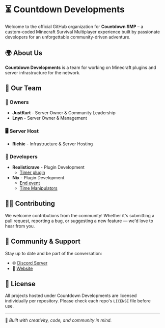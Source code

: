 # ⏳ Countdown Developments

Welcome to the official GitHub organization for **Countdown SMP** – a custom-coded Minecraft Survival Multiplayer experience built by passionate developers for an unforgettable community-driven adventure.

## 🌍 About Us

**Countdown Developments** is a team for working on Minecraft plugins and server infrastructure for the network.

## 👥 Our Team

### 👑 Owners
* **JustKurt** - Server Owner & Community Leadership
* **Lnyn** - Server Owner & Management

### 🖥️ Server Host
* **Richie** - Infrastructure & Server Hosting

### 🔧 Developers
* **Realisticrave** - Plugin Development
   * [Timer plugin](https://github.com/Countdown-Development/Timer-plugin-Readme)
* **Nix** - Plugin Development
   * [End event](https://github.com/Countdown-Development/EndEvent-Readme)
   * [Time Manipulators](https://github.com/Countdown-Development/MainPlugin)

## 🧑‍💻 Contributing

We welcome contributions from the community! Whether it's submitting a pull request, reporting a bug, or suggesting a new feature — we'd love to hear from you.

## 💬 Community & Support

Stay up to date and be part of the conversation:

- 🌐 [Discord Server](https://discord.gg/jNmmZGJRvj)
- 📰 [Website](https://countdownsmp.com)

## 📜 License

All projects hosted under Countdown Developments are licensed individually per repository. Please check each repo's `LICENSE` file before use.

---

🧠 *Built with creativity, code, and community in mind.*
